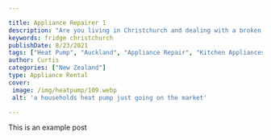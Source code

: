 ```yaml
---

title: Appliance Repairer 1
description: "Are you living in Christchurch and dealing with a broken refrigerator? Don’t worry, there are many ways to repair your fridge quic...read now to learn more"
keywords: fridge christchurch
publishDate: 8/23/2021
tags: ["Heat Pump", "Auckland", "Appliance Repair", "Kitchen Appliances"]
author: Curtis
categories: ["New Zealand"]
type: Appliance Rental
cover: 
 image: /img/heatpump/109.webp
 alt: 'a households heat pump just going on the market'

---
```

This is an example post